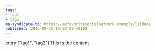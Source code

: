 ```yaml
---
tags:
- tag1
- tag2
mp-syndicate-to: https://myfavoritesocialnetwork.example/lildude
published: 2016-08-25 10:03:09 +0100
---
```


entry
["tag1", "tag2"]
This is the content
